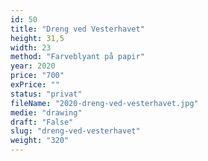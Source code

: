 ```yaml
---
id: 50
title: "Dreng ved Vesterhavet"
height: 31,5
width: 23
method: "Farveblyant på papir"
year: 2020
price: "700"
exPrice: ""
status: "privat"
fileName: "2020-dreng-ved-vesterhavet.jpg"
medie: "drawing"
draft: "False"
slug: "dreng-ved-vesterhavet"
weight: "320"
---
```

